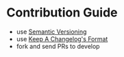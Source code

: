 # Contribution Guide

- use [Semantic Versioning](http://semver.org/)
- use [Keep A Changelog's Format](http://keepachangelog.com/)
- fork and send PRs to develop
